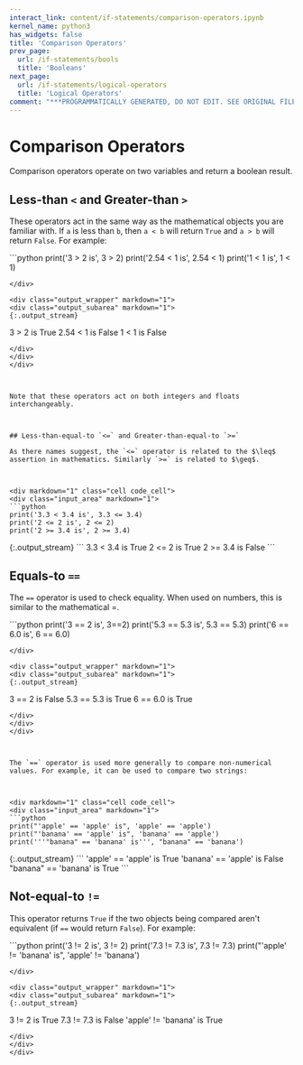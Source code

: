 ```yaml
---
interact_link: content/if-statements/comparison-operators.ipynb
kernel_name: python3
has_widgets: false
title: 'Comparison Operators'
prev_page:
  url: /if-statements/bools
  title: 'Booleans'
next_page:
  url: /if-statements/logical-operators
  title: 'Logical Operators'
comment: "***PROGRAMMATICALLY GENERATED, DO NOT EDIT. SEE ORIGINAL FILES IN /content***"
---
```

# Comparison Operators
Comparison operators operate on two variables and return a boolean result.



## Less-than `<` and  Greater-than `>`
These operators act in the same way as the mathematical objects you are familiar with. If `a` is less than `b`, then `a < b` will return `True` and `a > b` will return `False`. For example:



<div markdown="1" class="cell code_cell">
<div class="input_area" markdown="1">
```python
print('3 > 2 is', 3 > 2)
print('2.54 < 1 is', 2.54 < 1)
print('1 < 1 is', 1 < 1)

```
</div>

<div class="output_wrapper" markdown="1">
<div class="output_subarea" markdown="1">
{:.output_stream}
```
3 > 2 is True
2.54 < 1 is False
1 < 1 is False
```
</div>
</div>
</div>



Note that these operators act on both integers and floats interchangeably.



## Less-than-equal-to `<=` and Greater-than-equal-to `>=`

As there names suggest, the `<=` operator is related to the $\leq$ assertion in mathematics. Similarly `>=` is related to $\geq$.



<div markdown="1" class="cell code_cell">
<div class="input_area" markdown="1">
```python
print('3.3 < 3.4 is', 3.3 <= 3.4)
print('2 <= 2 is', 2 <= 2)
print('2 >= 3.4 is', 2 >= 3.4)

```
</div>

<div class="output_wrapper" markdown="1">
<div class="output_subarea" markdown="1">
{:.output_stream}
```
3.3 < 3.4 is True
2 <= 2 is True
2 >= 3.4 is False
```
</div>
</div>
</div>



## Equals-to `==`
The `==` operator is used to check equality. When used on numbers, this is similar to the mathematical $=$.



<div markdown="1" class="cell code_cell">
<div class="input_area" markdown="1">
```python
print('3 == 2 is', 3==2)
print('5.3 == 5.3 is', 5.3 == 5.3)
print('6 == 6.0 is', 6 == 6.0)

```
</div>

<div class="output_wrapper" markdown="1">
<div class="output_subarea" markdown="1">
{:.output_stream}
```
3 == 2 is False
5.3 == 5.3 is True
6 == 6.0 is True
```
</div>
</div>
</div>



The `==` operator is used more generally to compare non-numerical values. For example, it can be used to compare two strings:



<div markdown="1" class="cell code_cell">
<div class="input_area" markdown="1">
```python
print("'apple' == 'apple' is", 'apple' == 'apple')
print("'banana' == 'apple' is", 'banana' == 'apple')
print('''"banana" == 'banana' is''', "banana" == 'banana')

```
</div>

<div class="output_wrapper" markdown="1">
<div class="output_subarea" markdown="1">
{:.output_stream}
```
'apple' == 'apple' is True
'banana' == 'apple' is False
"banana" == 'banana' is True
```
</div>
</div>
</div>



## Not-equal-to `!=`
This operator returns `True` if the two objects being compared aren't equivalent (if `==` would return `False`). For example:



<div markdown="1" class="cell code_cell">
<div class="input_area" markdown="1">
```python
print('3 != 2 is', 3 != 2)
print('7.3 != 7.3 is', 7.3 != 7.3)
print("'apple' != 'banana' is", 'apple' != 'banana')

```
</div>

<div class="output_wrapper" markdown="1">
<div class="output_subarea" markdown="1">
{:.output_stream}
```
3 != 2 is True
7.3 != 7.3 is False
'apple' != 'banana' is True
```
</div>
</div>
</div>

